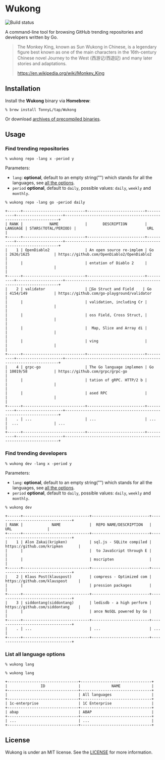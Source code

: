 # Wukong

![Build status](https://github.com/TonnyL/Wukong/workflows/Go/badge.svg)

A command-line tool for browsing GitHub trending repositories and developers written by Go.

> The Monkey King, known as Sun Wukong in Chinese, is a legendary figure best known as one of the main characters in the 16th-century Chinese novel Journey to the West (西游记/西遊記) and many later stories and adaptations.
> 
>https://en.wikipedia.org/wiki/Monkey_King

## Installation
Install the **Wukong** binary via **Homebrew**:
```shell script
% brew install TonnyL/tap/Wukong
``` 
Or download [archives of precompiled binaries](https://github.com/TonnyL/Wukong/releases).

## Usage
### Find trending repositories
```shell script
% wukong repo -lang x -period y
```

Parameters:
+ `lang`: **optional**, default to an empty string("") which stands for all the languages, see [all the options](#list-all-language-options).
+ `period` **optional**, default to `daily`, possible values: `daily`, `weekly` and `monthly`.

```shell script
% wukong repo -lang go -period daily

+------+----------------------------+--------------------------+----------+---------------------+-------------------------------------------------------------------+
| RANK |            NAME            |       DESCRIPTION        | LANGUAGE | STARS(TOTAL/PERIOD) |                                URL                                |
+------+----------------------------+--------------------------+----------+---------------------+-------------------------------------------------------------------+
|    1 | OpenDiablo2                | An open source re-implem | Go       | 2626/1625           | https://github.com/OpenDiablo2/OpenDiablo2                        |
|      |                            | entation of Diablo 2     |          |                     |                                                                   |
+------+----------------------------+--------------------------+----------+---------------------+-------------------------------------------------------------------+
|    2 | validator                  | 💯Go Struct and Field    | Go       | 4154/149            | https://github.com/go-playground/validator                        |
|      |                            | validation, including Cr |          |                     |                                                                   |
|      |                            | oss Field, Cross Struct, |          |                     |                                                                   |
|      |                            |  Map, Slice and Array di |          |                     |                                                                   |
|      |                            | ving                     |          |                     |                                                                   |
+------+----------------------------+--------------------------+----------+---------------------+-------------------------------------------------------------------+
|    4 | grpc-go                    | The Go language implemen | Go       | 10019/58            | https://github.com/grpc/grpc-go                                   |
|      |                            | tation of gRPC. HTTP/2 b |          |                     |                                                                   |
|      |                            | ased RPC                 |          |                     |                                                                   |
+------+----------------------------+--------------------------+----------+---------------------+-------------------------------------------------------------------+
|    . | ...                        | ...                      | ...      |  ...                | ...                                                               |
+------+----------------------------+--------------------------+----------+---------------------+-------------------------------------------------------------------+

```

### Find trending developers
```shell script
% wukong dev -lang x -period y
```

Parameters:
+ `lang`: **optional**, default to an empty string("") which stands for all the languages, see [all the options](#list-all-language-options).
+ `period` **optional**, default to `daily`, possible values: `daily`, `weekly` and `monthly`.

```shell script
% wukong dev

+------+------------------------------+--------------------------+----------------------------------+
| RANK |             NAME             |  REPO NAME/DESCRIPTION   |               URL                |
+------+------------------------------+--------------------------+----------------------------------+
|    1 | Alon Zakai(kripken)          | sql.js - SQLite compiled | https://github.com/kripken       |
|      |                              |  to JavaScript through E |                                  |
|      |                              | mscripten                |                                  |
+------+------------------------------+--------------------------+----------------------------------+
|    2 | Klaus Post(klauspost)        | compress - Optimized com | https://github.com/klauspost     |
|      |                              | pression packages        |                                  |
+------+------------------------------+--------------------------+----------------------------------+
|    3 | siddontang(siddontang)       | ledisdb - a high perform | https://github.com/siddontang    |
|      |                              | ance NoSQL powered by Go |                                  |
+------+------------------------------+--------------------------+----------------------------------+
|    . | ...                          | ...                      | ...                              |
+------+------------------------------+--------------------------+----------------------------------+
```

### List all language options
```shell script
% wukong lang
```

```shell script
% wukong lang

+--------------------------------+--------------------------------+
|               ID               |              NAME              |
+--------------------------------+--------------------------------+
|                                | All languages                  |
+--------------------------------+--------------------------------+
| 1c-enterprise                  | 1C Enterprise                  |
+--------------------------------+--------------------------------+
| abap                           | ABAP                           |
+--------------------------------+--------------------------------+
| ...                            | ...                            |
+--------------------------------+--------------------------------+
```

## License
Wukong is under an MIT license. See the [LICENSE](LICENSE) for more information.